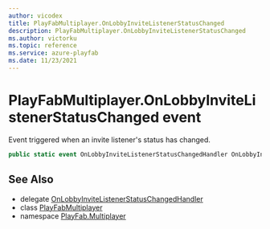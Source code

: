 ```yaml
---
author: vicodex
title: PlayFabMultiplayer.OnLobbyInviteListenerStatusChanged
description: PlayFabMultiplayer.OnLobbyInviteListenerStatusChanged
ms.author: victorku
ms.topic: reference
ms.service: azure-playfab
ms.date: 11/23/2021
---
```


# PlayFabMultiplayer.OnLobbyInviteListenerStatusChanged event

Event triggered when an invite listener's status has changed.

```csharp
public static event OnLobbyInviteListenerStatusChangedHandler OnLobbyInviteListenerStatusChanged;
```

## See Also

* delegate [OnLobbyInviteListenerStatusChangedHandler](../PlayFabMultiplayer.OnLobbyInviteListenerStatusChangedHandler.md)
* class [PlayFabMultiplayer](../PlayFabMultiplayer.md)
* namespace [PlayFab.Multiplayer](../../PlayFabMultiplayerSDK.md)

